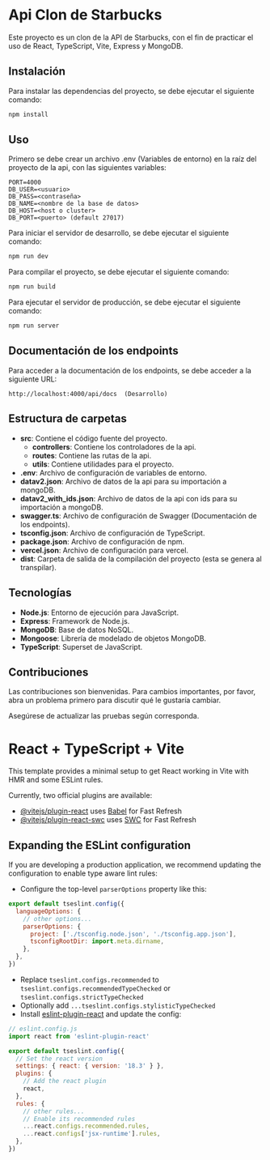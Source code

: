 # Api Clon de Starbucks

Este proyecto es un clon de la API de Starbucks, con el fin de practicar el uso de React, TypeScript, Vite, Express y MongoDB.

## Instalación

Para instalar las dependencias del proyecto, se debe ejecutar el siguiente comando:

```bash
npm install
```

## Uso

Primero se debe crear un archivo .env (Variables de entorno) en la raíz del proyecto de la api, con las siguientes variables:

```
PORT=4000
DB_USER=<usuario>
DB_PASS=<contraseña>
DB_NAME=<nombre de la base de datos>
DB_HOST=<host o cluster>
DB_PORT=<puerto> (default 27017)
```

Para iniciar el servidor de desarrollo, se debe ejecutar el siguiente comando:

```bash
npm run dev
```

Para compilar el proyecto, se debe ejecutar el siguiente comando:

```bash
npm run build
```

Para ejecutar el servidor de producción, se debe ejecutar el siguiente comando:

```bash
npm run server
```

## Documentación de los endpoints

Para acceder a la documentación de los endpoints, se debe acceder a la siguiente URL:

```
http://localhost:4000/api/docs  (Desarrollo)
```

## Estructura de carpetas

- **src**: Contiene el código fuente del proyecto.
  - **controllers**: Contiene los controladores de la api.
  - **routes**: Contiene las rutas de la api.
  - **utils**: Contiene utilidades para el proyecto.
- **.env**: Archivo de configuración de variables de entorno.
- **datav2.json**: Archivo de datos de la api para su importación a mongoDB.
- **datav2_with_ids.json**: Archivo de datos de la api con ids para su importación a mongoDB.
- **swagger.ts**: Archivo de configuración de Swagger (Documentación de los endpoints).
- **tsconfig.json**: Archivo de configuración de TypeScript.
- **package.json**: Archivo de configuración de npm.
- **vercel.json**: Archivo de configuración para vercel.
- **dist**: Carpeta de salida de la compilación del proyecto (esta se genera al transpilar).

## Tecnologías

- **Node.js**: Entorno de ejecución para JavaScript.
- **Express**: Framework de Node.js.
- **MongoDB**: Base de datos NoSQL.
- **Mongoose**: Librería de modelado de objetos MongoDB.
- **TypeScript**: Superset de JavaScript.


## Contribuciones

Las contribuciones son bienvenidas. Para cambios importantes, por favor, abra un problema primero para discutir qué le gustaría cambiar.

Asegúrese de actualizar las pruebas según corresponda.

# React + TypeScript + Vite

This template provides a minimal setup to get React working in Vite with HMR and some ESLint rules.

Currently, two official plugins are available:

- [@vitejs/plugin-react](https://github.com/vitejs/vite-plugin-react/blob/main/packages/plugin-react/README.md) uses [Babel](https://babeljs.io/) for Fast Refresh
- [@vitejs/plugin-react-swc](https://github.com/vitejs/vite-plugin-react-swc) uses [SWC](https://swc.rs/) for Fast Refresh

## Expanding the ESLint configuration

If you are developing a production application, we recommend updating the configuration to enable type aware lint rules:

- Configure the top-level `parserOptions` property like this:

```js
export default tseslint.config({
  languageOptions: {
    // other options...
    parserOptions: {
      project: ['./tsconfig.node.json', './tsconfig.app.json'],
      tsconfigRootDir: import.meta.dirname,
    },
  },
})
```

- Replace `tseslint.configs.recommended` to `tseslint.configs.recommendedTypeChecked` or `tseslint.configs.strictTypeChecked`
- Optionally add `...tseslint.configs.stylisticTypeChecked`
- Install [eslint-plugin-react](https://github.com/jsx-eslint/eslint-plugin-react) and update the config:

```js
// eslint.config.js
import react from 'eslint-plugin-react'

export default tseslint.config({
  // Set the react version
  settings: { react: { version: '18.3' } },
  plugins: {
    // Add the react plugin
    react,
  },
  rules: {
    // other rules...
    // Enable its recommended rules
    ...react.configs.recommended.rules,
    ...react.configs['jsx-runtime'].rules,
  },
})
```
